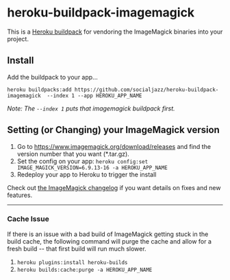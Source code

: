 heroku-buildpack-imagemagick
=================================

This is a [Heroku buildpack](http://devcenter.heroku.com/articles/buildpacks) for vendoring the ImageMagick binaries into your project.

## Install

Add the buildpack to your app...

`heroku buildpacks:add https://github.com/socialjazz/heroku-buildpack-imagemagick  --index 1 --app HEROKU_APP_NAME`

_Note: The `--index 1` puts that imagemagick buildpack first._

## Setting (or Changing) your ImageMagick version

1. Go to https://www.imagemagick.org/download/releases and find the version number that you want (*.tar.gz).
2. Set the config on your app: `heroku config:set IMAGE_MAGICK_VERSION=6.9.13-16 -a HEROKU_APP_NAME`
3. Redeploy your app to Heroku to trigger the install

Check out [the ImageMagick changelog](https://github.com/ImageMagick/Website6/blob/main/ChangeLog.md) if you want details on fixes and new features.

---

### Cache Issue

If there is an issue with a bad build of ImageMagick getting stuck in the build cache, the following command will purge the cache and allow for a fresh build -- that first build will run much slower.

1. `heroku plugins:install heroku-builds`
2. `heroku builds:cache:purge -a HEROKU_APP_NAME`
